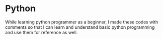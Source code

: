 # Python
While learning python programmer as a beginner, I made these codes with comments so that I can learn and understand basic python programming and use them for reference as well.
